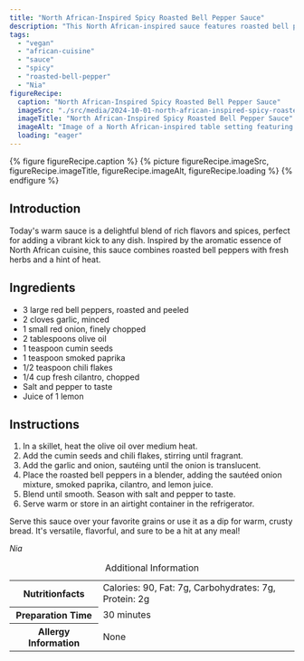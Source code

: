 ```yaml
---
title: "North African-Inspired Spicy Roasted Bell Pepper Sauce"
description: "This North African-inspired sauce features roasted bell peppers, fresh herbs, and a touch of heat. Perfect for grains or as a flavorful dip."
tags:
  - "vegan"
  - "african-cuisine"
  - "sauce"
  - "spicy"
  - "roasted-bell-pepper"
  - "Nia"
figureRecipe: 
  caption: "North African-Inspired Spicy Roasted Bell Pepper Sauce"
  imageSrc: "./src/media/2024-10-01-north-african-inspired-spicy-roasted-bell-pepper-sauce-3614.png"
  imageTitle: "North African-Inspired Spicy Roasted Bell Pepper Sauce"
  imageAlt: "Image of a North African-inspired table setting featuring a bowl of smooth, spicy roasted bell pepper sauce. Crusty bread slices, a wooden spoon, and fresh cilantro leaves complement the vibrant red sauce. The natural wood table and soft lighting enhance the warm, inviting scene."
  loading: "eager"
---
```


{% figure figureRecipe.caption %}
{% picture figureRecipe.imageSrc, figureRecipe.imageTitle, figureRecipe.imageAlt, figureRecipe.loading %}
{% endfigure %}

## Introduction

Today's warm sauce is a delightful blend of rich flavors and spices, perfect for adding a vibrant kick to any dish. Inspired by the aromatic essence of North African cuisine, this sauce combines roasted bell peppers with fresh herbs and a hint of heat.

## Ingredients

- 3 large red bell peppers, roasted and peeled
- 2 cloves garlic, minced
- 1 small red onion, finely chopped
- 2 tablespoons olive oil
- 1 teaspoon cumin seeds
- 1 teaspoon smoked paprika
- 1/2 teaspoon chili flakes
- 1/4 cup fresh cilantro, chopped
- Salt and pepper to taste
- Juice of 1 lemon

## Instructions

1. In a skillet, heat the olive oil over medium heat.
2. Add the cumin seeds and chili flakes, stirring until fragrant.
3. Add the garlic and onion, sautéing until the onion is translucent.
4. Place the roasted bell peppers in a blender, adding the sautéed onion mixture, smoked paprika, cilantro, and lemon juice.
5. Blend until smooth. Season with salt and pepper to taste.
6. Serve warm or store in an airtight container in the refrigerator.

Serve this sauce over your favorite grains or use it as a dip for warm, crusty bread. It's versatile, flavorful, and sure to be a hit at any meal!

*Nia*

<table><caption class='sr-only'>Additional Information</caption><tr><th>Nutritionfacts</th><td>Calories: 90, Fat: 7g, Carbohydrates: 7g, Protein: 2g&nbsp;</td></tr><tr><th>Preparation Time</th><td>30 minutes&nbsp;</td></tr><tr><th>Allergy Information</th><td>None&nbsp;</td></tr></table>

